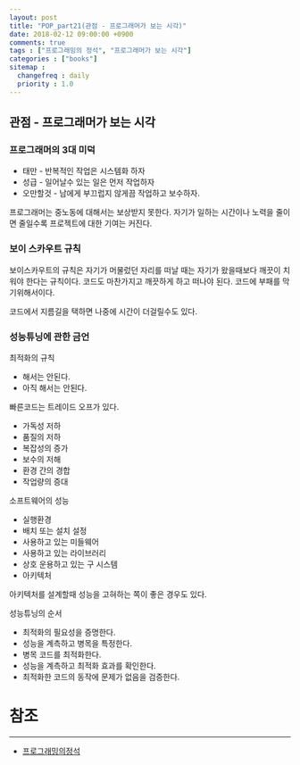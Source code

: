 ```yaml
---
layout: post
title: "POP_part21(관점 - 프로그래머가 보는 시각)"
date: 2018-02-12 09:00:00 +0900
comments: true
tags : ["프로그래밍의 정석", "프로그래머가 보는 시각"]
categories : ["books"]
sitemap :
  changefreq : daily
  priority : 1.0
---
```


## 관점 - 프로그래머가 보는 시각

### 프로그래머의 3대 미덕

* 태만 - 반복적인 작업은 시스템화 하자
* 성급 - 일어날수 있는 일은 먼저 작업하자
* 오만할것 - 남에게 부끄럽지 않게끔 작업하고 보수하자.

프로그래머는 중노동에 대해서는 보상받지 못한다. 자기가 일하는 시간이나 노력을 줄이면 줄일수록 프로젝트에 대한 기여는 커진다.

### 보이 스카우트 규칙

보이스카우트의 규칙은 자기가 머물렀던 자리를 떠날 때는 자기가 왔을때보다 깨끗이 치워야 한다는 규칙이다.
코드도 마찬가지고 깨끗하게 하고 떠나야 된다. 코드에 부패를 막기위해서이다.

코드에서 지름길을 택하면 나중에 시간이 더걸릴수도 있다.

### 성능튜닝에 관한 금언

최적화의 규칙

* 해서는 안된다.
* 아직 해서는 안된다.

빠른코드는 트레이드 오프가 있다.

* 가독성 저하
* 품질의 저하
* 복잡성의 증가
* 보수의 저해
* 환경 간의 경합
* 작업량의 증대

소프트웨어의 성능

* 실행환경
* 배치 또는 설치 설정
* 사용하고 있는 미들웨어
* 사용하고 있는 라이브러리
* 상호 운용하고 있는 구 시스템
* 아키텍처

아키텍처를 설계할때 성능을 고혀하는 쪽이 좋은 경우도 있다.

성능튜닝의 순서 

* 최적화의 필요성을 증명한다.
* 성능을 계측하고 병목을 특정한다.
* 병목 코드를 최적화한다.
* 성능을 계측하고 최적화 효과를 확인한다.
* 최적화한 코드의 동작에 문제가 없음을 검증한다.


# 참조
-----
* [프로그래밍의정석](http://www.yes24.com/24/Goods/55254076?Acode=101)
